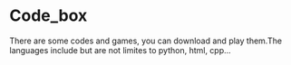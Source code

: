 # Code_box
There are some codes and games, you can download and play them.The languages include but are not limites to python, html, cpp...
